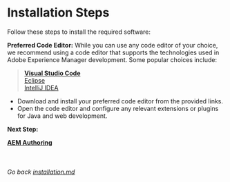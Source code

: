 # Installation Steps

Follow these steps to install the required software:

**Preferred Code Editor:** While you can use any code editor of your choice, we recommend using a code editor that supports the technologies used in Adobe Experience Manager development. Some popular choices include:

> **[Visual Studio Code](https://code.visualstudio.com/)**  
> [Eclipse](https://www.eclipse.org/)  
> [IntelliJ IDEA](https://www.jetbrains.com/idea/)

- Download and install your preferred code editor from the provided links.
- Open the code editor and configure any relevant extensions or plugins for Java and web development.

**Next Step:**

**[AEM Authoring](../../authoring/aem-authoring.md)**
<br><br><br><br>
_Go back [installation.md](../installation.md)_
